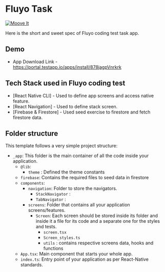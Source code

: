 # Fluyo Task

[![Moove It](https://circleci.com/gh/moove-it/react-native-template.svg?style=svg)](https://app.circleci.com/pipelines/github/moove-it/react-native-template?branch=master)

Here is the short and sweet spec of Fluyo coding test task app.

## Demo

- App Download Link - https://portal.testapp.io/apps/install/878jagpVnrkrk

## Tech Stack used in Fluyo coding test

- [React Native CLI] - Used to define app screens and access native feature.
- [React Navigation] - Used to define stack screen.
- [Firebase & Firestore] - Used seed exercise to firestore and fetch firestore data.

## Folder structure

This template follows a very simple project structure:

- `_app`: This folder is the main container of all the code inside your application.
  - `@lib`:
    - `theme` : Defined the theme constants
  - `firebase`: Contains the required files to seed data in firestore
  - `components`:
    - `navigation`: Folder to store the navigators.
      - `StackNavigator` :
      - `TabNavigator` :
    - `screens`: Folder that contains all your application screens/features.
      - `Screen`: Each screen should be stored inside its folder and inside it a file for its code and a separate one for the styles and tests.
        - `screen.tsx`
        - `Screen_styles.ts`
        - `utils` : contains respective screens data, hooks and functions
  - `App.tsx`: Main component that starts your whole app.
  - `index.ts`: Entry point of your application as per React-Native standards.
